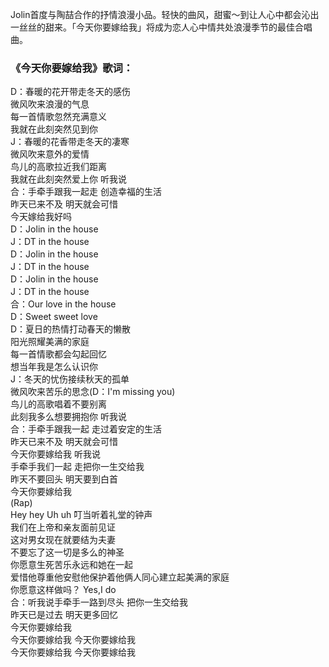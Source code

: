 

Jolin首度与陶喆合作的抒情浪漫小品。轻快的曲风，甜蜜～到让人心中都会沁出一丝丝的甜来。「今天你要嫁给我」将成为恋人心中情共处浪漫季节的最佳合唱曲。

### 《今天你要嫁给我》歌词：

D：春暖的花开带走冬天的感伤  
微风吹来浪漫的气息  
每一首情歌忽然充满意义  
我就在此刻突然见到你  
J：春暖的花香带走冬天的凄寒  
微风吹来意外的爱情  
鸟儿的高歌拉近我们距离  
我就在此刻突然爱上你 听我说  
合：手牵手跟我一起走 创造幸福的生活  
昨天已来不及 明天就会可惜  
今天嫁给我好吗  
D：Jolin in the house  
J：DT in the house  
D：Jolin in the house  
J：DT in the house  
D：Jolin in the house  
J：DT in the house  
合：Our love in the house  
D：Sweet sweet love  
D：夏日的热情打动春天的懒散  
阳光照耀美满的家庭  
每一首情歌都会勾起回忆  
想当年我是怎么认识你  
J：冬天的忧伤接续秋天的孤单  
微风吹来苦乐的思念(D：I'm missing you)  
鸟儿的高歌唱着不要别离  
此刻我多么想要拥抱你 听我说  
合：手牵手跟我一起 走过着安定的生活  
昨天已来不及 明天就会可惜  
今天你要嫁给我 听我说  
手牵手我们一起 走把你一生交给我  
昨天不要回头 明天要到白首  
今天你要嫁给我  
(Rap)  
Hey hey Uh uh 叮当听着礼堂的钟声  
我们在上帝和亲友面前见证  
这对男女现在就要结为夫妻  
不要忘了这一切是多么的神圣  
你愿意生死苦乐永远和她在一起  
爱惜他尊重他安慰他保护着他俩人同心建立起美满的家庭  
你愿意这样做吗？ Yes,I do  
合：听我说手牵手一路到尽头 把你一生交给我  
昨天已是过去 明天更多回忆  
今天你要嫁给我  
今天你要嫁给我 今天你要嫁给我  
今天你要嫁给我 今天你要嫁给我

